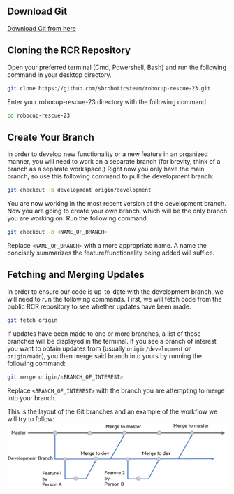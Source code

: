 ## Download Git 
[Download Git from here](https://git-scm.com/downloads)

## Cloning the RCR Repository

Open your preferred terminal (Cmd, Powershell, Bash) and run the following command in your desktop directory.
``` bash
git clone https://github.com/sbroboticsteam/robocup-rescue-23.git
```

Enter your robocup-rescue-23 directory with the following command
``` bash
cd robocup-rescue-23
```
## Create Your Branch

In order to develop new functionality or a new feature in an organized manner, you will need to work on a separate branch (for brevity, think of a branch as a separate workspace.) Right now you only have the main branch, so use this following command to pull the development branch:
``` bash
git checkout -b development origin/development
```

You are now working in the most recent version of the development branch. Now you are going to create your own branch, which will be the only branch you are working on. Run the following command:
``` bash
git checkout -b <NAME_OF_BRANCH>
```
Replace `<NAME_OF_BRANCH>` with a more appropriate name. A name the concisely summarizes the feature/functionality being added will suffice.

## Fetching and Merging Updates
In order to ensure our code is up-to-date with the development branch, we will need to run the following commands. First, we will fetch code from the public RCR repository to see whether updates have been made.

``` bash
git fetch origin
```
If updates have been made to one or more branches, a list of those branches will be displayed in the terminal. If you see a branch of interest you want to obtain updates from (usually `origin/development` or `origin/main`), you then merge said branch into yours by running the following command:
``` bash
git merge origin/<BRANCH_OF_INTEREST>
```
Replace `<BRANCH_OF_INTEREST>` with the branch you are attempting to merge into your branch.

This is the layout of the Git branches and an example of the workflow we will try to follow:
<img src="./misc/img/gitBranchWokflow.png" alt="Kitten" title="Git Branching Check" style="border-radius : 7px" />